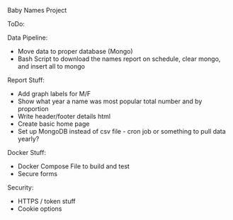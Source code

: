 Baby Names Project

ToDo:

Data Pipeline:
* Move data to proper database (Mongo)
* Bash Script to download the names report on schedule, clear mongo, and insert all to mongo

Report Stuff:
* Add graph labels for M/F
* Show what year a name was most popular total number and by proportion
* Write header/footer details html
* Create basic home page
* Set up MongoDB instead of csv file - cron job or something to pull data yearly?

Docker Stuff:
* Docker Compose File to build and test
* Secure forms

Security:
* HTTPS / token stuff
* Cookie options